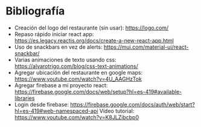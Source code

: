 # Bibliografía

* Creación del logo del restaurante (sin usar): <https://logo.com/>
* Repaso rápido iniciar react app: <https://es.legacy.reactjs.org/docs/create-a-new-react-app.html>
* Uso de snackbars en vez de alerts: <https://mui.com/material-ui/react-snackbar/>
* Varias animaciones de texto usando css: <https://alvarotrigo.com/blog/css-text-animations/>
* Agregar ubicación del restaurante en google maps: <https://www.youtube.com/watch?v=4U_AAGHzTok>
* Agregar firebase a mi proyecto react: <https://firebase.google.com/docs/web/setup?hl=es-419#available-libraries>
* Login desde firebase: <https://firebase.google.com/docs/auth/web/start?hl=es-419#web-namespaced-api>  Vídeo tutorial: <https://www.youtube.com/watch?v=K8JLZibcbp0>